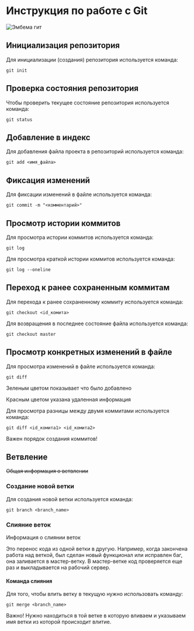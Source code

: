 # **Инструкция по работе с Git**

![Эмбема гит](github-logo.png)

## Инициализация репозитория

Для инициализации (создания) репозитория используется команда:

    git init

## Проверка состояния репозитория

Чтобы проверить текущее состояние репозитория используется команда:

    git status

## Добавление в индекс
Для добавления файла проекта в репозиторий используется команда:

    git add <имя_файла> 

## Фиксация изменений

Для фиксации изменений в файле используется команда:

    git commit -m "<комментарий>"

## Просмотр истории коммитов

Для просмотра истории коммитов используется команда:

    git log

Для просмотра краткой истории коммитов используется команда:

    git log --oneline

## Переход к ранее сохраненным коммитам 

Для перехода к ранее сохраненному коммиту используется команда:

    git checkout <id_комита>

Для возвращения в последнее состояние файла используется команда:

    git checkout master

## Просмотр конкретных изменений в файле 

Для просмотра изменений в файле используется команда:

    git diff

Зеленым цветом показывает что было добавлено

Красным цветом указана удаленная информация 

Для просмотра разницы между двумя коммитами используется команда:

    git diff <id_комита1> <id_комита2>

Важен порядок создания коммитов!    

## Ветвление

~~Общая информация о ветвлении~~

### Создание новой ветки

Для создания новой ветки используется команда:

    git branch <branch_name>

### Слияние веток

Информация о слиянии веток

Это перенос кода из одной ветки в другую. Например, когда закончена работа над веткой, был сделан новый функционал или исправлен баг, она заливается в мастер-ветку. В мастер-ветке код проверяется еще раз и выкладывается на рабочий сервер.

#### Команда слияния 

Для того, чтобы влить ветку в текущую нужно использовать команду:

    git merge <branch_name>

Важно! Нужно находиться в той ветке в которую вливаем и указываем имя ветки из которой происходит влитие.    
